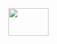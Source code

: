 <img align="right" width="80" height="55" src="https://github.com/cs-MohamedAyman/eLearning-Platforms/eLearning-Platforms/Coursera-Specializations/blob/master/org-logos/coursera.jpg">
